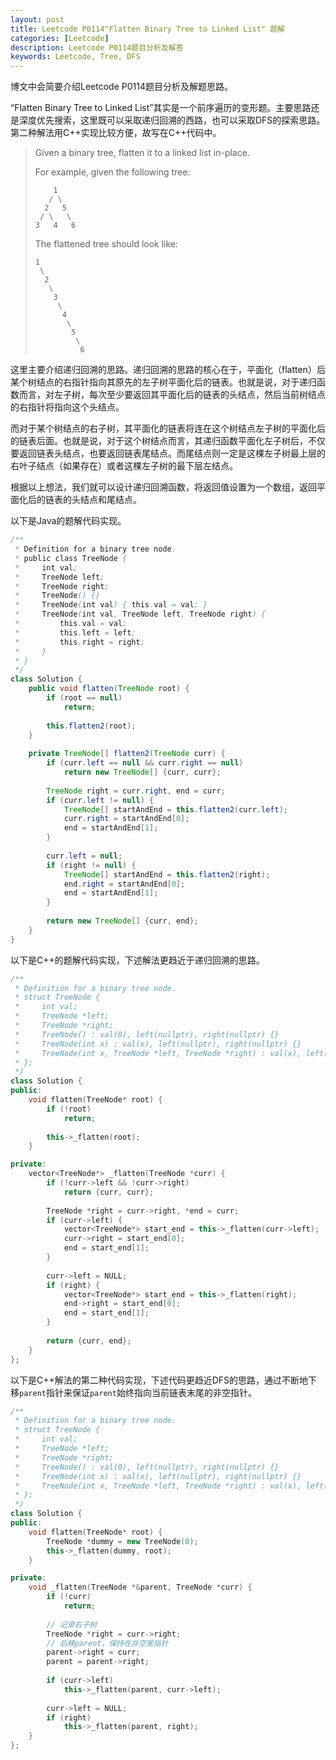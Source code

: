```yaml
---
layout: post
title: Leetcode P0114"Flatten Binary Tree to Linked List" 题解
categories: [Leetcode]
description: Leetcode P0114题目分析及解答
keywords: Leetcode, Tree, DFS
---
```


博文中会简要介绍Leetcode P0114题目分析及解题思路。

“Flatten Binary Tree to Linked List”其实是一个前序遍历的变形题。主要思路还是深度优先搜索，这里既可以采取递归回溯的西路，也可以采取DFS的探索思路。第二种解法用C++实现比较方便，故写在C++代码中。

> Given a binary tree, flatten it to a linked list in-place.
> 
> For example, given the following tree:
> ```
>     1
>    / \
>   2   5
>  / \   \
> 3   4   6
> ```
> The flattened tree should look like:
> ```
> 1
>  \
>   2
>    \
>     3
>      \
>       4
>        \
>         5
>          \
>           6
> ```

这里主要介绍递归回溯的思路。递归回溯的思路的核心在于，平面化（flatten）后某个树结点的右指针指向其原先的左子树平面化后的链表。也就是说，对于递归函数而言，对左子树，每次至少要返回其平面化后的链表的头结点，然后当前树结点的右指针将指向这个头结点。

而对于某个树结点的右子树，其平面化的链表将连在这个树结点左子树的平面化后的链表后面。也就是说，对于这个树结点而言，其递归函数平面化左子树后，不仅要返回链表头结点，也要返回链表尾结点。而尾结点则一定是这棵左子树最上层的右叶子结点（如果存在）或者这棵左子树的最下层左结点。

根据以上想法，我们就可以设计递归回溯函数，将返回值设置为一个数组，返回平面化后的链表的头结点和尾结点。

以下是Java的题解代码实现。
```java
/**
 * Definition for a binary tree node.
 * public class TreeNode {
 *     int val;
 *     TreeNode left;
 *     TreeNode right;
 *     TreeNode() {}
 *     TreeNode(int val) { this.val = val; }
 *     TreeNode(int val, TreeNode left, TreeNode right) {
 *         this.val = val;
 *         this.left = left;
 *         this.right = right;
 *     }
 * }
 */
class Solution {
    public void flatten(TreeNode root) {
        if (root == null)
            return;
        
        this.flatten2(root);
    }
    
    private TreeNode[] flatten2(TreeNode curr) {
        if (curr.left == null && curr.right == null)
            return new TreeNode[] {curr, curr};
        
        TreeNode right = curr.right, end = curr;
        if (curr.left != null) {
            TreeNode[] startAndEnd = this.flatten2(curr.left);
            curr.right = startAndEnd[0];
            end = startAndEnd[1];
        }
        
        curr.left = null;
        if (right != null) {
            TreeNode[] startAndEnd = this.flatten2(right);
            end.right = startAndEnd[0];
            end = startAndEnd[1];
        }
        
        return new TreeNode[] {curr, end};
    }
}
```

以下是C++的题解代码实现，下述解法更趋近于递归回溯的思路。
```cpp
/**
 * Definition for a binary tree node.
 * struct TreeNode {
 *     int val;
 *     TreeNode *left;
 *     TreeNode *right;
 *     TreeNode() : val(0), left(nullptr), right(nullptr) {}
 *     TreeNode(int x) : val(x), left(nullptr), right(nullptr) {}
 *     TreeNode(int x, TreeNode *left, TreeNode *right) : val(x), left(left), right(right) {}
 * };
 */
class Solution {
public:
    void flatten(TreeNode* root) {
        if (!root)
            return;
        
        this->_flatten(root);
    }

private:
    vector<TreeNode*> _flatten(TreeNode *curr) {
        if (!curr->left && !curr->right)
            return {curr, curr};
        
        TreeNode *right = curr->right, *end = curr;
        if (curr->left) {
            vector<TreeNode*> start_end = this->_flatten(curr->left);
            curr->right = start_end[0];
            end = start_end[1];
        }
        
        curr->left = NULL;
        if (right) {
            vector<TreeNode*> start_end = this->_flatten(right);
            end->right = start_end[0];
            end = start_end[1];
        }
        
        return {curr, end};
    }
};
```

以下是C++解法的第二种代码实现，下述代码更趋近DFS的思路，通过不断地下移`parent`指针来保证`parent`始终指向当前链表末尾的非空指针。
```cpp
/**
 * Definition for a binary tree node.
 * struct TreeNode {
 *     int val;
 *     TreeNode *left;
 *     TreeNode *right;
 *     TreeNode() : val(0), left(nullptr), right(nullptr) {}
 *     TreeNode(int x) : val(x), left(nullptr), right(nullptr) {}
 *     TreeNode(int x, TreeNode *left, TreeNode *right) : val(x), left(left), right(right) {}
 * };
 */
class Solution {
public:
    void flatten(TreeNode* root) {
        TreeNode *dummy = new TreeNode(0);
        this->_flatten(dummy, root);
    }

private:
    void _flatten(TreeNode *&parent, TreeNode *curr) {
        if (!curr)
            return;
        
        // 记录右子树
        TreeNode *right = curr->right;
        // 后移parent，保持在非空尾指针
        parent->right = curr;
        parent = parent->right;
        
        if (curr->left)
            this->_flatten(parent, curr->left);
        
        curr->left = NULL;
        if (right)
            this->_flatten(parent, right);
    }
};
```